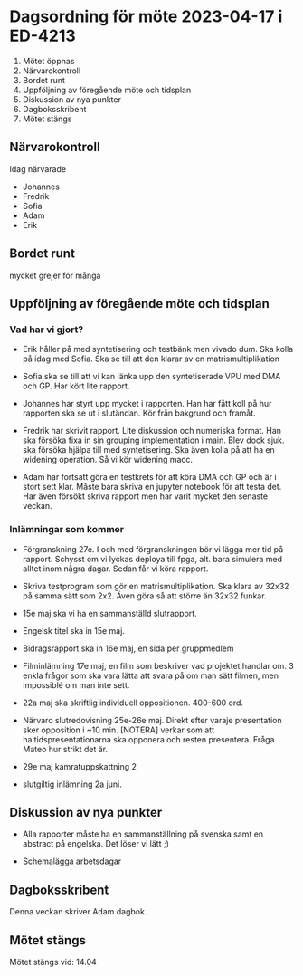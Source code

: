 # Dagsordning för möte 2023-04-17 i ED-4213
1. Mötet öppnas
2. Närvarokontroll
3. Bordet runt
4. Uppföljning av föregående möte och tidsplan
5. Diskussion av nya punkter
6. Dagboksskribent
7. Mötet stängs

## Närvarokontroll
Idag närvarade
* Johannes
* Fredrik
* Sofia
* Adam
* Erik

## Bordet runt

mycket grejer för många

## Uppföljning av föregående möte och tidsplan

### Vad har vi gjort?

* Erik håller på med syntetisering och testbänk men vivado dum. Ska kolla på idag med Sofia. Ska se till att den klarar av en matrismultiplikation

* Sofia ska se till att vi kan länka upp den syntetiserade VPU med DMA och GP. Har kört lite rapport.

* Johannes har styrt upp mycket i rapporten. Han har fått koll på hur rapporten ska se ut i slutändan. Kör från bakgrund och framåt. 

* Fredrik har skrivit rapport. Lite diskussion och numeriska format. Han ska försöka fixa in sin grouping implementation i main. Blev dock sjuk. ska försöka hjälpa till med syntetisering. Ska även kolla på att ha en widening operation. Så vi kör widening macc.

* Adam har fortsatt göra en testkrets för att köra DMA och GP och är i stort sett klar. Måste bara skriva en jupyter notebook för att testa det. Har även försökt skriva rapport men har varit mycket den senaste veckan.

### Inlämningar som kommer

* Förgranskning 27e. I och med förgranskningen bör vi lägga mer tid på rapport. Schysst om vi lyckas deploya till fpga, alt. bara simulera med alltet inom några dagar. Sedan får vi köra rapport. 

* Skriva testprogram som gör en matrismultiplikation. Ska klara av 32x32 på samma sätt som 2x2. Även göra så att större än 32x32 funkar.

* 15e maj ska vi ha en sammanställd slutrapport.

* Engelsk titel ska in 15e maj. 

* Bidragsrapport ska in 16e maj, en sida per gruppmedlem 

* Filminlämning 17e maj, en film som beskriver vad projektet handlar om. 3 enkla frågor som ska vara lätta att svara på om man sätt filmen, men impossiblé om man inte sett.

* 22a maj ska skriftlig individuell oppositionen. 400-600 ord. 

* Närvaro slutredovisning 25e-26e maj. Direkt efter varaje presentation sker opposition i ~10 min. [NOTERA] verkar som att haltidspresentationarna ska opponera och resten presentera. Fråga Mateo hur strikt det är. 

* 29e maj kamratuppskattning 2

* slutgiltig inlämning 2a juni.

## Diskussion av nya punkter

* Alla rapporter måste ha en sammanställning på svenska samt en abstract på engelska. Det löser vi lätt ;)

* Schemalägga arbetsdagar 

## Dagboksskribent
Denna veckan skriver Adam dagbok.

## Mötet stängs
Mötet stängs vid: 14.04
